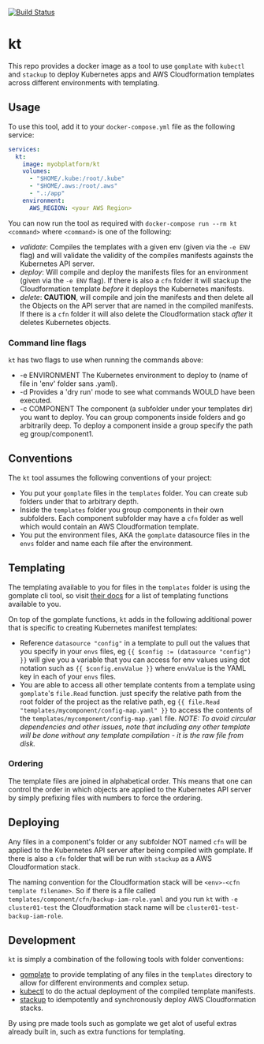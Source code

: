 [![Build Status](https://travis-ci.org/MYOB-Technology/kt.svg?branch=master)](https://travis-ci.org/MYOB-Technology/kt)

# kt

This repo provides a docker image as a tool to use `gomplate` with `kubectl` and `stackup` to deploy Kubernetes apps and AWS Cloudformation templates across different environments with templating.

## Usage

To use this tool, add it to your `docker-compose.yml` file as the following service:

```yaml
services:
  kt:
    image: myobplatform/kt
    volumes:
      - "$HOME/.kube:/root/.kube"
      - "$HOME/.aws:/root/.aws"
      - ".:/app"
    environment:
      AWS_REGION: <your AWS Region>
```

You can now run the tool as required with `docker-compose run --rm kt <command>` where `<command>` is one of the following:

* *validate*: Compiles the templates with a given env (given via the `-e ENV` flag) and will validate the validity of the compiles manifests againsts the Kubernetes API server.
* *deploy*: Will compile and deploy the manifests files for an environment (given via the `-e ENV` flag). If there is also a `cfn` folder it will stackup the Cloudformation template *before* it deploys the Kubernetes manifests.
* *delete*: **CAUTION**, will compile and join the manifests and then delete all the Objects on the API server that are named in the compiled manifests. If there is a `cfn` folder it will also delete the Cloudformation stack *after* it deletes Kubernetes objects.

### Command line flags

`kt` has two flags to use when running the commands above:

* -e ENVIRONMENT  The Kubernetes environment to deploy to (name of file in 'env' folder sans .yaml).
* -d Provides a 'dry run' mode to see what commands WOULD have been executed.
* -c COMPONENT  The component (a subfolder under your templates dir) you want to deploy. You can group components inside folders and go arbitrarily deep. To deploy a component inside a group specify the path eg group/component1.

## Conventions

The `kt` tool assumes the following conventions of your project:

* You put your `gomplate` files in the `templates` folder. You can create sub folders under that to arbitrary depth.
* Inside the `templates` folder you group components in their own subfolders. Each component subfolder may have a `cfn` folder as well which would contain an AWS Cloudformation template.
* You put the environment files, AKA the `gomplate` datasource files in the `envs` folder and name each file after the environment.

## Templating

The templating available to you for files in the `templates` folder is using the gomplate cli tool, so visit [their docs](https://gomplate.hairyhenderson.ca/syntax/) for a list of templating functions available to you.

On top of the gomplate functions, `kt` adds in the following additional power that is specific to creating Kubernetes manifest templates:

* Reference `datasource "config"` in a template to pull out the values that you specify in your `envs` files, eg `{{ $config := (datasource "config") }}` will give you a variable that you can access for env values using dot notation such as `{{ $config.envValue }}` where `envValue` is the YAML key in each of your `envs` files.
* You are able to access all other template contents from a template using `gomplate`'s `file.Read` function. just specify the relative path from the root folder of the project as the relative path, eg `{{ file.Read "templates/mycomponent/config-map.yaml" }}` to access the contents of the `templates/mycomponent/config-map.yaml` file. _NOTE: To avoid circular dependencies and other issues, note that including any other template will be done without any template compilation - it is the raw file from disk._

### Ordering

The template files are joined in alphabetical order. This means that one can control the order in which objects are applied to the Kubernetes API server by simply prefixing files with numbers to force the ordering.

## Deploying

Any files in a component's folder or any subfolder NOT named `cfn` will be applied to the Kubernetes API server after being compiled with gomplate. If there is also a `cfn` folder that will be run with `stackup` as a AWS Cloudformation stack.

The naming convention for the Cloudformation stack will be `<env>-<cfn template filename>`. So if there is a file called `templates/component/cfn/backup-iam-role.yaml` and you run `kt` with `-e cluster01-test` the Cloudformation stack name will be `cluster01-test-backup-iam-role`.

## Development

`kt` is simply a combination of the following tools with folder conventions:

* [gomplate](https://gomplate.hairyhenderson.ca/) to provide templating of any files in the `templates` directory to allow for different environments and complex setup.
* [kubectl](https://kubernetes.io/docs/tasks/tools/install-kubectl/) to do the actual deployment of the compiled template manifests.
* [stackup](https://github.com/realestate-com-au/stackup) to idempotently and synchronously deploy AWS Cloudformation stacks.

By using pre made tools such as gomplate we get alot of useful extras already built in, such as extra functions for templating.
